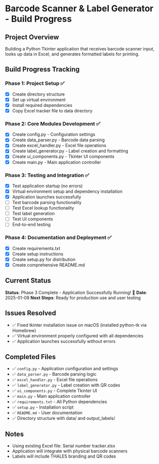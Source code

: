 # Barcode Scanner & Label Generator - Build Progress

## Project Overview
Building a Python Tkinter application that receives barcode scanner input, looks up data in Excel, and generates formatted labels for printing.

## Build Progress Tracking

### Phase 1: Project Setup ✅
- [x] Create directory structure
- [x] Set up virtual environment
- [x] Install required dependencies
- [x] Copy Excel tracker file to data directory

### Phase 2: Core Modules Development ✅
- [x] Create config.py - Configuration settings
- [x] Create data_parser.py - Barcode data parsing
- [x] Create excel_handler.py - Excel file operations
- [x] Create label_generator.py - Label creation and formatting
- [x] Create ui_components.py - Tkinter UI components
- [x] Create main.py - Main application controller

### Phase 3: Testing and Integration ✅
- [x] Test application startup (no errors)
- [x] Virtual environment setup and dependency installation
- [x] Application launches successfully
- [ ] Test barcode parsing functionality
- [ ] Test Excel lookup functionality  
- [ ] Test label generation
- [ ] Test UI components
- [ ] End-to-end testing

### Phase 4: Documentation and Deployment ✅
- [x] Create requirements.txt
- [x] Create setup instructions
- [x] Create setup.py for distribution
- [x] Create comprehensive README.md

## Current Status
**Status**: Phase 3 Complete - Application Successfully Running! 🎉
**Date**: 2025-01-08
**Next Steps**: Ready for production use and user testing

## Issues Resolved
- ✅ Fixed tkinter installation issue on macOS (installed python-tk via Homebrew)
- ✅ Virtual environment properly configured with all dependencies
- ✅ Application launches successfully without errors

## Completed Files
- ✅ `config.py` - Application configuration and settings
- ✅ `data_parser.py` - Barcode parsing logic
- ✅ `excel_handler.py` - Excel file operations
- ✅ `label_generator.py` - Label creation with QR codes
- ✅ `ui_components.py` - Complete Tkinter UI
- ✅ `main.py` - Main application controller
- ✅ `requirements.txt` - All Python dependencies
- ✅ `setup.py` - Installation script
- ✅ `README.md` - User documentation
- ✅ Directory structure with data/ and output_labels/

## Notes
- Using existing Excel file: Serial number tracker.xlsx
- Application will integrate with physical barcode scanners
- Labels will include THALES branding and QR codes 